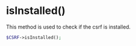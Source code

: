 # isInstalled()
This method is used to check if the csrf is installed.

```php
$CSRF->isInstalled();
```
